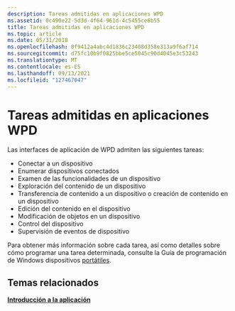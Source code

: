 ```yaml
---
description: Tareas admitidas en aplicaciones WPD
ms.assetid: 0c490e22-5d3d-4f64-961d-4c5455ce6b55
title: Tareas admitidas en aplicaciones WPD
ms.topic: article
ms.date: 05/31/2018
ms.openlocfilehash: 0f9412a4abc4d1836c23408d358e313a9f6af714
ms.sourcegitcommit: d75fc10b9f0825bbe5ce5045c90d4045e3c53243
ms.translationtype: MT
ms.contentlocale: es-ES
ms.lasthandoff: 09/13/2021
ms.locfileid: "127467047"
---
```

# <a name="supported-tasks-in-wpd-applications"></a>Tareas admitidas en aplicaciones WPD

Las interfaces de aplicación de WPD admiten las siguientes tareas:

-   Conectar a un dispositivo
-   Enumerar dispositivos conectados
-   Examen de las funcionalidades de un dispositivo
-   Exploración del contenido de un dispositivo
-   Transferencia de contenido a un dispositivo o creación de contenido en un dispositivo
-   Edición del contenido en el dispositivo
-   Modificación de objetos en un dispositivo
-   Control del dispositivo
-   Supervisión de eventos de dispositivo

Para obtener más información sobre cada tarea, así como detalles sobre cómo programar una tarea determinada, consulte la Guía de programación de Windows dispositivos [portátiles](programming-guide.md).

## <a name="related-topics"></a>Temas relacionados

<dl> <dt>

[**Introducción a la aplicación**](application-overview.md)
</dt> </dl>

 

 



